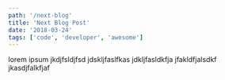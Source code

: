 ```yaml
---
path: '/next-blog'
title: 'Next Blog Post'
date: '2018-03-24'
tags: ['code', 'developer', 'awesome']
---
```


lorem ipsum jkdjfsldjfsd jdskljfaslfkas jdkljfasldkfja jfakldfjalsdkf jkasdjfalkfjaf
